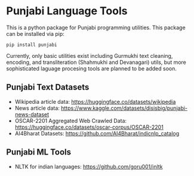 # Punjabi Language Tools

This is a python package for Punjabi programming utilities. This package can be installed via pip:

`pip install punjabi`

Currently, only basic utilities exist including Gurmukhi text cleaning, encoding, and transliteration (Shahmukhi and Devanagari) utils, but more sophisticated laguage procesing tools are planned to be added soon.

## Punjabi Text Datasets
- Wikipedia article data: https://huggingface.co/datasets/wikipedia
- News article data: https://www.kaggle.com/datasets/disisbig/punjabi-news-dataset
- OSCAR-2201 Aggregated Web Crawled Data: https://huggingface.co/datasets/oscar-corpus/OSCAR-2201
- AI4Bharat Datasets: https://github.com/AI4Bharat/indicnlp_catalog

## Punjabi ML Tools
* NLTK for indian languages: https://github.com/goru001/inltk